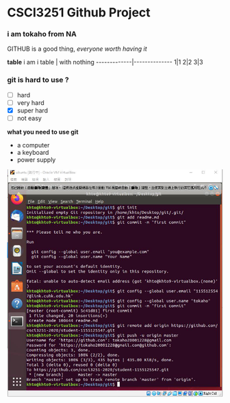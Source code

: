 # CSCI3251 Github Project

### i am tokaho from NA
GITHUB is a good thing, *everyone worth having it*

**table**
i am i table | with nothing
-------------|--------------
1|1
2|2
3|3


### git is hard to use ?

- [ ] hard
- [ ] very hard
- [x] super hard
- [ ] not easy

__what you need to use git__
* a computer
* a keyboard
* power supply

![](milestone2.png)
